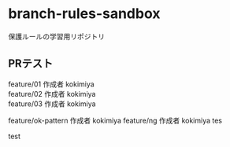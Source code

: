 # branch-rules-sandbox
保護ルールの学習用リポジトリ

## PRテスト
feature/01 作成者 kokimiya  
feature/02 作成者 kokimiya  
feature/03 作成者 kokimiya  

feature/ok-pattern 作成者 kokimiya
feature/ng 作成者 kokimiya
tes



test
